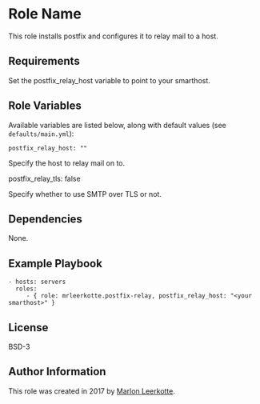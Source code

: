 Role Name
=========

This role installs postfix and configures it to relay mail to a host.

Requirements
------------

Set the postfix_relay_host variable to point to your smarthost.

Role Variables
--------------

Available variables are listed below, along with default values (see `defaults/main.yml`):

	postfix_relay_host: ""

Specify the host to relay mail on to.

  postfix_relay_tls: false

Specify whether to use SMTP over TLS or not. 

Dependencies
------------

None.

Example Playbook
----------------


    - hosts: servers
      roles:
         - { role: mrleerkotte.postfix-relay, postfix_relay_host: "<your smarthost>" }

License
-------

BSD-3

Author Information
------------------

This role was created in 2017 by [Marlon Leerkotte](https://linkedin.com/in/marlonleerkotte).
